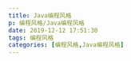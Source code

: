 ```yaml
---
title: Java编程风格
p: 编程风格/Java编程风格
date: 2019-12-12 17:51:30
tags: 编程风格
categories: [编程风格,Java编程风格]
---
```


